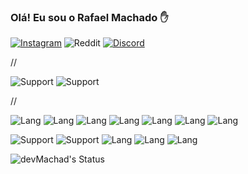 ### Olá! Eu sou o Rafael Machado ✋
[![Instagram](https://img.shields.io/badge/Instagram-E4405F?style=for-the-badge&logo=instagram&logoColor=white)](https://www.instagram.com/amp_rafael_/)
![Reddit](https://img.shields.io/badge/Reddit-FF4500?style=for-the-badge&logo=reddit&logoColor=white)
[![Discord](https://img.shields.io/badge/Discord-7289DA?style=for-the-badge&logo=discord&logoColor=white)](https://discord.gg/3zeZK8dGSM)

//

![Support](https://img.shields.io/badge/Android-3DDC84?style=for-the-badge&logo=android&logoColor=white)
![Support](https://img.shields.io/badge/Windows-0078D6?style=for-the-badge&logo=windows&logoColor=white)

//

![Lang](https://img.shields.io/badge/HTML-239120?style=for-the-badge&logo=html5&logoColor=white)
![Lang](https://img.shields.io/badge/CSS-239120?&style=for-the-badge&logo=css3&logoColor=white)
![Lang](https://img.shields.io/badge/JavaScript-323330?style=for-the-badge&logo=javascript&logoColor=F7DF1E)
![Lang](https://img.shields.io/badge/Sass-CC6699?style=for-the-badge&logo=sass&logoColor=white)
![Lang](https://img.shields.io/badge/jQuery-0769AD?style=for-the-badge&logo=jquery&logoColor=white)
![Lang](https://img.shields.io/badge/Django-092E20?style=for-the-badge&logo=django&logoColor=white)
![Lang](https://img.shields.io/badge/MySQL-00000F?style=for-the-badge&logo=mysql&logoColor=white)

![Support](https://img.shields.io/badge/Python-14354C?style=for-the-badge&logo=python&logoColor=white)
![Support](https://img.shields.io/badge/React-20232A?style=for-the-badge&logo=react&logoColor=61DAFB)
![Lang](https://img.shields.io/badge/React_Native-20232A?style=for-the-badge&logo=react&logoColor=61DAFB)
![Lang](https://img.shields.io/badge/styled--components-DB7093?style=for-the-badge&logo=styled-components&logoColor=white)
![Lang](https://img.shields.io/badge/Node.js-43853D?style=for-the-badge&logo=node.js&logoColor=white)








![devMachad's Status](https://github-readme-stats.vercel.app/api?username=devMachad&show_icons=true&theme=gruvbox)
